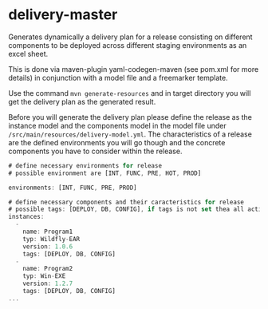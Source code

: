 # delivery-master

Generates dynamically a delivery plan for a release consisting on different components to be deployed across different staging environments as an excel sheet.

This is done via maven-plugin yaml-codegen-maven (see pom.xml for more details) in conjunction with a model file and a freemarker template.

Use the command
`mvn generate-resources`
and in target directory you will get the delivery plan as the generated result.

Before you will generate the delivery plan please define the release as the instance model and the components model in the model file under `/src/main/resources/delivery-model.yml`.
The characteristics of a release are the defined environments you will go though and the concrete components you have to consider within the release.
```javascript
# define necessary environments for release
# possible environment are [INT, FUNC, PRE, HOT, PROD]

environments: [INT, FUNC, PRE, PROD]

# define necessary components and their caracteristics for release
# possible tags: [DEPLOY, DB, CONFIG], if tags is not set thea all actions are considered by default
instances:
  -
    name: Program1
    typ: Wildfly-EAR
    version: 1.0.6
    tags: [DEPLOY, DB, CONFIG]
  -
    name: Program2
    typ: Win-EXE
    version: 1.2.7
    tags: [DEPLOY, DB, CONFIG]
...
```